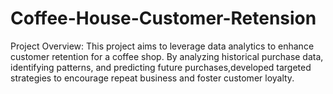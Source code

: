 # Coffee-House-Customer-Retension

Project Overview:
This project aims to leverage data analytics to enhance customer retention for a coffee shop. By analyzing historical purchase data, identifying patterns, and predicting future purchases,developed targeted strategies to encourage repeat business and foster customer loyalty.

